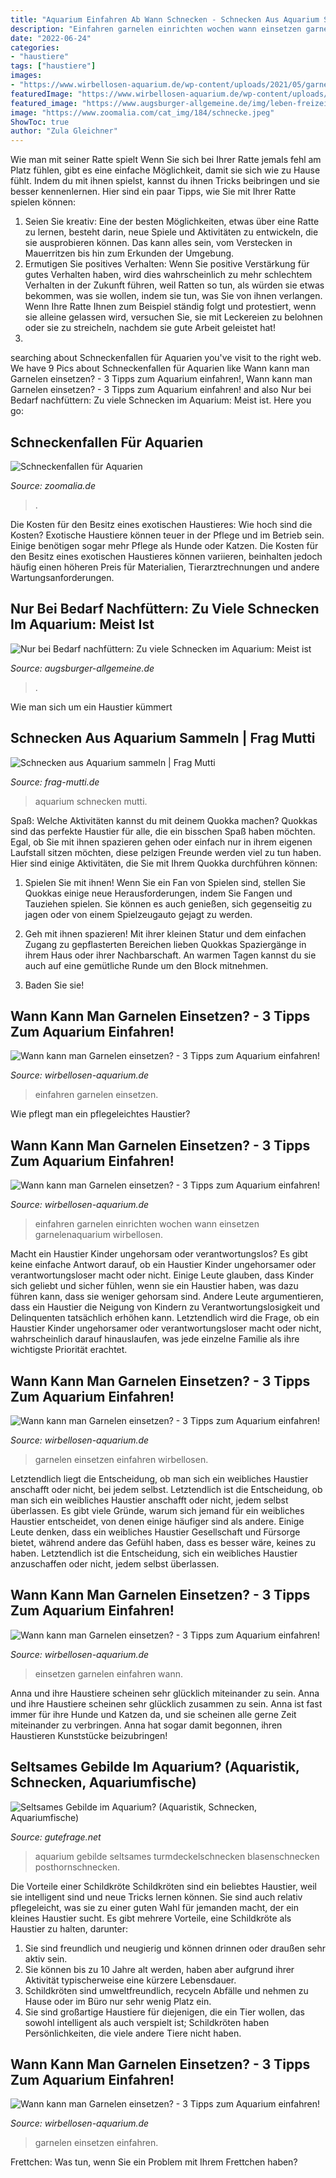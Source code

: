 ```yaml
---
title: "Aquarium Einfahren Ab Wann Schnecken - Schnecken Aus Aquarium Sammeln"
description: "Einfahren garnelen einrichten wochen wann einsetzen garnelenaquarium wirbellosen"
date: "2022-06-24"
categories:
- "haustiere"
tags: ["haustiere"]
images:
- "https://www.wirbellosen-aquarium.de/wp-content/uploads/2021/05/garnelen-einsetzen-318x195.jpg"
featuredImage: "https://www.wirbellosen-aquarium.de/wp-content/uploads/2021/05/aquarium-einfahren-2-wochen-450x298.jpg"
featured_image: "https://www.augsburger-allgemeine.de/img/leben-freizeit/crop43304461/178656861-cv16_9-w1880/Manchmal-nehmen-die-Wasserschnecken-im-Aquarium-ueberhand.jpg"
image: "https://www.zoomalia.com/cat_img/184/schnecke.jpeg"
ShowToc: true
author: "Zula Gleichner"
---
```



Wie man mit seiner Ratte spielt
Wenn Sie sich bei Ihrer Ratte jemals fehl am Platz fühlen, gibt es eine einfache Möglichkeit, damit sie sich wie zu Hause fühlt. Indem du mit ihnen spielst, kannst du ihnen Tricks beibringen und sie besser kennenlernen. Hier sind ein paar Tipps, wie Sie mit Ihrer Ratte spielen können:
1. Seien Sie kreativ: Eine der besten Möglichkeiten, etwas über eine Ratte zu lernen, besteht darin, neue Spiele und Aktivitäten zu entwickeln, die sie ausprobieren können. Das kann alles sein, vom Verstecken in Mauerritzen bis hin zum Erkunden der Umgebung.
2. Ermutigen Sie positives Verhalten: Wenn Sie positive Verstärkung für gutes Verhalten haben, wird dies wahrscheinlich zu mehr schlechtem Verhalten in der Zukunft führen, weil Ratten so tun, als würden sie etwas bekommen, was sie wollen, indem sie tun, was Sie von ihnen verlangen. Wenn Ihre Ratte Ihnen zum Beispiel ständig folgt und protestiert, wenn sie alleine gelassen wird, versuchen Sie, sie mit Leckereien zu belohnen oder sie zu streicheln, nachdem sie gute Arbeit geleistet hat!
3.

	

		
searching about Schneckenfallen für Aquarien you've visit to the right web. We have 9 Pics about Schneckenfallen für Aquarien like Wann kann man Garnelen einsetzen? - 3 Tipps zum Aquarium einfahren!, Wann kann man Garnelen einsetzen? - 3 Tipps zum Aquarium einfahren! and also Nur bei Bedarf nachfüttern: Zu viele Schnecken im Aquarium: Meist ist. Here you go:
		
    
## Schneckenfallen Für Aquarien

<img loading=lazy src="https://www.zoomalia.com/cat_img/184/schnecke.jpeg" onerror="this.onerror=null;this.src='https://tse1.mm.bing.net/th?id=OIP.x2R3rKwE9QZ_7xlg7pkquQAAAA&amp;pid=15.1';" alt="Schneckenfallen für Aquarien">

_Source: zoomalia.de_

>. 

	

Die Kosten für den Besitz eines exotischen Haustieres: Wie hoch sind die Kosten?
Exotische Haustiere können teuer in der Pflege und im Betrieb sein. Einige benötigen sogar mehr Pflege als Hunde oder Katzen. Die Kosten für den Besitz eines exotischen Haustieres können variieren, beinhalten jedoch häufig einen höheren Preis für Materialien, Tierarztrechnungen und andere Wartungsanforderungen.

    
## Nur Bei Bedarf Nachfüttern: Zu Viele Schnecken Im Aquarium: Meist Ist

<img loading=lazy src="https://www.augsburger-allgemeine.de/img/leben-freizeit/crop43304461/178656861-cv16_9-w1880/Manchmal-nehmen-die-Wasserschnecken-im-Aquarium-ueberhand.jpg" onerror="this.onerror=null;this.src='https://tse1.mm.bing.net/th?id=OIP.VKeqhwKPxmC-rFmfF336xwHaEK&amp;pid=15.1';" alt="Nur bei Bedarf nachfüttern: Zu viele Schnecken im Aquarium: Meist ist">

_Source: augsburger-allgemeine.de_

>. 

	

Wie man sich um ein Haustier kümmert

    
## Schnecken Aus Aquarium Sammeln | Frag Mutti

<img loading=lazy src="https://www.frag-mutti.de/images/uploads/de/head/38183/Aquarium.jpg" onerror="this.onerror=null;this.src='https://tse1.mm.bing.net/th?id=OIP.uwf0Kzt62TjRDe-xH-KXEgHaEK&amp;pid=15.1';" alt="Schnecken aus Aquarium sammeln | Frag Mutti">

_Source: frag-mutti.de_

>aquarium schnecken mutti. 

	

Spaß: Welche Aktivitäten kannst du mit deinem Quokka machen?
Quokkas sind das perfekte Haustier für alle, die ein bisschen Spaß haben möchten. Egal, ob Sie mit ihnen spazieren gehen oder einfach nur in ihrem eigenen Laufstall sitzen möchten, diese pelzigen Freunde werden viel zu tun haben. Hier sind einige Aktivitäten, die Sie mit Ihrem Quokka durchführen können:
1. Spielen Sie mit ihnen! Wenn Sie ein Fan von Spielen sind, stellen Sie Quokkas einige neue Herausforderungen, indem Sie Fangen und Tauziehen spielen. Sie können es auch genießen, sich gegenseitig zu jagen oder von einem Spielzeugauto gejagt zu werden.

2. Geh mit ihnen spazieren! Mit ihrer kleinen Statur und dem einfachen Zugang zu gepflasterten Bereichen lieben Quokkas Spaziergänge in ihrem Haus oder ihrer Nachbarschaft. An warmen Tagen kannst du sie auch auf eine gemütliche Runde um den Block mitnehmen.

3. Baden Sie sie!

    
## Wann Kann Man Garnelen Einsetzen? - 3 Tipps Zum Aquarium Einfahren!

<img loading=lazy src="https://www.wirbellosen-aquarium.de/wp-content/uploads/2021/05/aquarium-einfahren-2-wochen-450x298.jpg" onerror="this.onerror=null;this.src='https://tse2.mm.bing.net/th?id=OIP.v_UMk7ejYU8SnV0oKLNTYQAAAA&amp;pid=15.1';" alt="Wann kann man Garnelen einsetzen? - 3 Tipps zum Aquarium einfahren!">

_Source: wirbellosen-aquarium.de_

>einfahren garnelen einsetzen. 

	

Wie pflegt man ein pflegeleichtes Haustier?

    
## Wann Kann Man Garnelen Einsetzen? - 3 Tipps Zum Aquarium Einfahren!

<img loading=lazy src="https://www.wirbellosen-aquarium.de/wp-content/uploads/2021/05/aquarium-einfahren-2-wochen-290x192.jpg" onerror="this.onerror=null;this.src='https://tse1.mm.bing.net/th?id=OIP.dQWRL_3PEjb1E1cV0XdDowAAAA&amp;pid=15.1';" alt="Wann kann man Garnelen einsetzen? - 3 Tipps zum Aquarium einfahren!">

_Source: wirbellosen-aquarium.de_

>einfahren garnelen einrichten wochen wann einsetzen garnelenaquarium wirbellosen. 

	

Macht ein Haustier Kinder ungehorsam oder verantwortungslos?
Es gibt keine einfache Antwort darauf, ob ein Haustier Kinder ungehorsamer oder verantwortungsloser macht oder nicht. Einige Leute glauben, dass Kinder sich geliebt und sicher fühlen, wenn sie ein Haustier haben, was dazu führen kann, dass sie weniger gehorsam sind. Andere Leute argumentieren, dass ein Haustier die Neigung von Kindern zu Verantwortungslosigkeit und Delinquenten tatsächlich erhöhen kann. Letztendlich wird die Frage, ob ein Haustier Kinder ungehorsamer oder verantwortungsloser macht oder nicht, wahrscheinlich darauf hinauslaufen, was jede einzelne Familie als ihre wichtigste Priorität erachtet.

    
## Wann Kann Man Garnelen Einsetzen? - 3 Tipps Zum Aquarium Einfahren!

<img loading=lazy src="https://www.wirbellosen-aquarium.de/wp-content/uploads/2021/05/aquarium-direkt-nach-einrichten.jpg" onerror="this.onerror=null;this.src='https://tse2.mm.bing.net/th?id=OIP.D2GOVn3vNDT_EnajHNVDMAHaEi&amp;pid=15.1';" alt="Wann kann man Garnelen einsetzen? - 3 Tipps zum Aquarium einfahren!">

_Source: wirbellosen-aquarium.de_

>garnelen einsetzen einfahren wirbellosen. 

	

Letztendlich liegt die Entscheidung, ob man sich ein weibliches Haustier anschafft oder nicht, bei jedem selbst.
Letztendlich ist die Entscheidung, ob man sich ein weibliches Haustier anschafft oder nicht, jedem selbst überlassen. Es gibt viele Gründe, warum sich jemand für ein weibliches Haustier entscheidet, von denen einige häufiger sind als andere. Einige Leute denken, dass ein weibliches Haustier Gesellschaft und Fürsorge bietet, während andere das Gefühl haben, dass es besser wäre, keines zu haben. Letztendlich ist die Entscheidung, sich ein weibliches Haustier anzuschaffen oder nicht, jedem selbst überlassen.

    
## Wann Kann Man Garnelen Einsetzen? - 3 Tipps Zum Aquarium Einfahren!

<img loading=lazy src="https://www.wirbellosen-aquarium.de/wp-content/uploads/2021/05/garnelen-einsetzen-318x195.jpg" onerror="this.onerror=null;this.src='https://tse1.mm.bing.net/th?id=OIP.VQ5YuZrHTTBq2JcJvrxQxgAAAA&amp;pid=15.1';" alt="Wann kann man Garnelen einsetzen? - 3 Tipps zum Aquarium einfahren!">

_Source: wirbellosen-aquarium.de_

>einsetzen garnelen einfahren wann. 

	

Anna und ihre Haustiere scheinen sehr glücklich miteinander zu sein.
Anna und ihre Haustiere scheinen sehr glücklich zusammen zu sein. Anna ist fast immer für ihre Hunde und Katzen da, und sie scheinen alle gerne Zeit miteinander zu verbringen. Anna hat sogar damit begonnen, ihren Haustieren Kunststücke beizubringen!

    
## Seltsames Gebilde Im Aquarium? (Aquaristik, Schnecken, Aquariumfische)

<img loading=lazy src="https://images.gutefrage.net/media/fragen/bilder/seltsames-gebilde-im-aquarium/0_big.jpg?v=1513277768000" onerror="this.onerror=null;this.src='https://tse2.mm.bing.net/th?id=OIP.D1NcJhlua_VGalc_RBBnnAHaEK&amp;pid=15.1';" alt="Seltsames Gebilde im Aquarium? (Aquaristik, Schnecken, Aquariumfische)">

_Source: gutefrage.net_

>aquarium gebilde seltsames turmdeckelschnecken blasenschnecken posthornschnecken. 

	

Die Vorteile einer Schildkröte
Schildkröten sind ein beliebtes Haustier, weil sie intelligent sind und neue Tricks lernen können. Sie sind auch relativ pflegeleicht, was sie zu einer guten Wahl für jemanden macht, der ein kleines Haustier sucht. Es gibt mehrere Vorteile, eine Schildkröte als Haustier zu halten, darunter:
1. Sie sind freundlich und neugierig und können drinnen oder draußen sehr aktiv sein.
2. Sie können bis zu 10 Jahre alt werden, haben aber aufgrund ihrer Aktivität typischerweise eine kürzere Lebensdauer.
3. Schildkröten sind umweltfreundlich, recyceln Abfälle und nehmen zu Hause oder im Büro nur sehr wenig Platz ein.
4. Sie sind großartige Haustiere für diejenigen, die ein Tier wollen, das sowohl intelligent als auch verspielt ist; Schildkröten haben Persönlichkeiten, die viele andere Tiere nicht haben.

    
## Wann Kann Man Garnelen Einsetzen? - 3 Tipps Zum Aquarium Einfahren!

<img loading=lazy src="https://www.wirbellosen-aquarium.de/wp-content/uploads/2021/05/garnelen-aquarium-einsetzen-330x304.jpg" onerror="this.onerror=null;this.src='https://tse2.mm.bing.net/th?id=OIP.I6Lw7H-JY98YFvlW9NQLxQAAAA&amp;pid=15.1';" alt="Wann kann man Garnelen einsetzen? - 3 Tipps zum Aquarium einfahren!">

_Source: wirbellosen-aquarium.de_

>garnelen einsetzen einfahren. 

	

Frettchen: Was tun, wenn Sie ein Problem mit Ihrem Frettchen haben?

